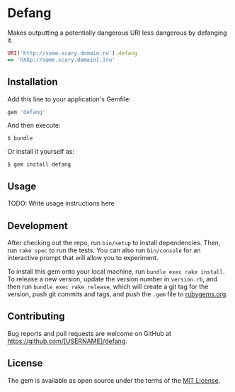 # Defang

Makes outputting a potentially dangerous URI less dangerous by defanging it.

```ruby
URI('http://some.scary.domain.ru').defang
=> 'hXXp://some.scary.domain[.]ru'

```

## Installation

Add this line to your application's Gemfile:

```ruby
gem 'defang'
```

And then execute:

    $ bundle

Or install it yourself as:

    $ gem install defang

## Usage

TODO: Write usage instructions here

## Development

After checking out the repo, run `bin/setup` to install dependencies. Then, run `rake spec` to run the tests. You can also run `bin/console` for an interactive prompt that will allow you to experiment.

To install this gem onto your local machine, run `bundle exec rake install`. To release a new version, update the version number in `version.rb`, and then run `bundle exec rake release`, which will create a git tag for the version, push git commits and tags, and push the `.gem` file to [rubygems.org](https://rubygems.org).

## Contributing

Bug reports and pull requests are welcome on GitHub at https://github.com/[USERNAME]/defang.


## License

The gem is available as open source under the terms of the [MIT License](http://opensource.org/licenses/MIT).

